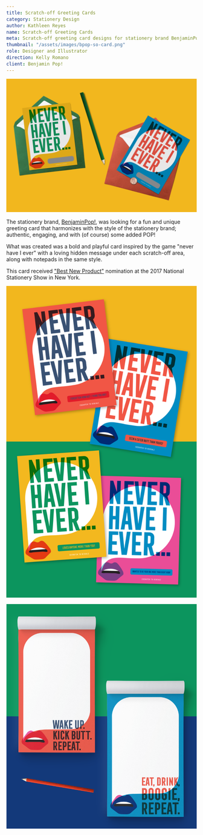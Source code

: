 ```yaml
---
title: Scratch-off Greeting Cards
category: Stationery Design
author: Kathleen Reyes
name: Scratch-off Greeting Cards
meta: Scratch-off greeting card designs for stationery brand BenjaminPop!
thumbnail: "/assets/images/bpop-so-card.png"
role: Designer and Illustrator
direction: Kelly Romano
client: Benjamin Pop!
---
```


![Two scratch-off greeting cards laying on their envelopes on an orange background.](/assets/images/bpop-so-1.png)

The stationery brand, [BenjaminPop!](https://www.benjaminpop.com/collections/scratch-offs/products/never-have-i-ever-loved-more-scratch-off-greeting-card), was looking for a fun and unique greeting card that harmonizes with the style of the stationery brand; authentic, engaging, and with (of course) some added POP!

What was created was a bold and playful card inspired by the game "never have I ever" with a loving hidden message under each scratch-off area, along with notepads in the same style.

This card received ["Best New Product"](https://www.instagram.com/p/BUhOWeiheAz/) nomination at the 2017 National Stationery Show in New York.

![Scratch-off greeting cards on coloful background.](/assets/images/bpop-so-2.png)

![Coloful notepads. One with phrase, Wake Up. Kick Butt. Repeat. The other with phrase, Eat, Drink, Boogie, Repeat.](/assets/images/bpop-so-3.png) 